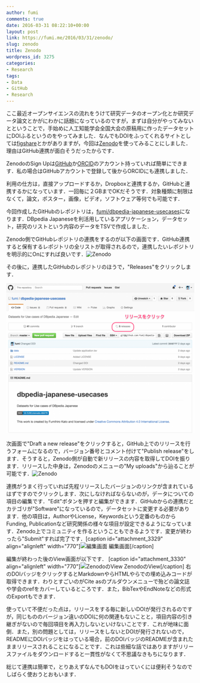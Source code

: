 ```yaml
---
author: fumi
comments: true
date: 2016-03-31 08:22:10+00:00
layout: post
link: https://fumi.me/2016/03/31/zenodo/
slug: zenodo
title: Zenodo
wordpress_id: 3275
categories:
- Research
tags:
- Data
- GitHub
- Research
---
```


ここ最近オープンサイエンスの流れをうけて研究データのオープン化とか研究データ論文とかがにわかに話題になっているのですが，まずは自分がやってみないとということで，手始めに人工知能学会全国大会の原稿用に作ったデータセットにDOIふるというのをやってみました．なんでもDOIをふってくれるサイトとしては[figshare](https://figshare.com)とかがありますが，今回は[Zenodo](http://zenodo.org)を使ってみることにしました．理由はGitHub連携が面白そうだったからです．

ZenodoのSign Upは[GitHub](http://github.com)か[ORCID](http://orcid.org)のアカウント持っていれば簡単にできます．私の場合はGitHubアカウントで登録して後からORCIDにも連携しました．

利用の仕方は，直接アップロードするか，Dropboxと連携するか，GitHubと連携するかになっています．一回毎に２GBまでOKだそうです．対象種類に制限はなくて，論文，ポスター，画像，ビデオ，ソフトウェア等何でも可能です．

今回作成したGitHubのレポジトリは，[fumi/dbpedia-japanese-usecases](https://github.com/fumi/dbpedia-japanese-usecases)になります．DBpedia Japaneseを利活用しているアプリケーション，データセット，研究のリストという内容のデータをTSVで作成しました．

Zenodo側でGitHubレポジトリの連携をするのが以下の画面です．GitHub連携すると保有するレポジトリの全リストが取得されるので，連携したいレポジトリを明示的にOnにすれば良いです．![Zenodo](http://fumi.me/wp-content/uploads/2016/03/Zenodo-1024x693.png)

その後に，連携したGitHubのレポジトリのほうで，"Releases"をクリックします．

![GitHubのリリース](/images/2016-03-31-zenodo/fumi_dbpedia-japanese-usecases__Datasets_for_Use_cases_of_DBpedia_Japanese-1024x814.png)

次画面で"Draft a new release"をクリックすると，GitHub上でのリリースを行うフォームになるので，バージョン番号とコメント付けて"Publish release"をします．そうすると，Zenodo側が自動で新リリースの内容を取得してDOIを振ります．リリースした中身は，Zenodoのメニューの"My uploads"から辿ることが可能です．![Zenodo](http://fumi.me/wp-content/uploads/2016/03/Zenodo-1-1024x850.png)

連携がうまく行っていれば先程リリースしたバージョンのリンクが含まれているはずですのでクリックします．次にしなければならないのが，データについての項目の編集です．"Edit"ボタンを押すと編集ができます．GitHubからの連携だとカテゴリが"Software"になっているので，データセットに変更する必要があります．他の項目は，AuthorやLicense，Keywordsという定番のものからFunding, Publicationなど研究関係の様々な項目が設定できるようになっています．Zenodo上でコミュニティを作るということもできるようです．変更が終わったら"Submit"すれば完了です．[caption id="attachment_3329" align="alignleft" width="770"]![編集画面](http://fumi.me/wp-content/uploads/2016/03/Zenodo-2-1019x1024.png) 編集画面[/caption]




編集が終わった後のView画面が以下です．
[caption id="attachment_3330" align="alignleft" width="770"]![ZenodoのView](http://fumi.me/wp-content/uploads/2016/03/dbpedia-japanese-usecases_1_0_1_-_Zenodo-1024x765.png) ZenodoのView[/caption]
右のDOIバッジをクリックするとMarkdownやらHTMLやらでの埋め込みコードが取得できます．わりとすごいのがCite asのプルダウンメニューで殆どの論文誌や学会のrefをカバーしているところです．また，BibTexやEndNoteなどの形式のExportもできます．




使っていて不便だった点は，リリースをする毎に新しいDOIが発行されるのですが，同じもののバージョン違いのDOIに何の関連もないことと，項目内容の引き継ぎがないので毎回項目を再入力しないといけないことです．これが地味に面倒．また，別の問題としては，リリースをしないとDOIが発行されないので，READMEにDOIバッジをはっている場合，前のDOIバッジのREADMEが含まれたままリリースされることになることです．これは些細な話ではありますがリリースファイルをダウンロードすると一貫性がなくて不思議なきもちになります．




総じて連携は簡単で，とりあえずなんでもDOIをはっていくには便利そうなのでしばらく使おうとおもいます．
